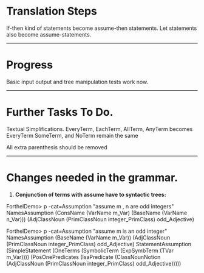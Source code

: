 # Translation Steps

If-then kind of statements become assume-then statements.
Let statements also become assume-statements.


--------------------------------
# Progress

Basic input output and tree manipulation tests work now.

-------------------------------
# Further Tasks To Do.

Textual Simplifications.
EveryTerm, EachTerm, AllTerm, AnyTerm becomes EveryTerm
SomeTerm, and NoTerm remain the same

All extra parenthesis should be removed

-------------------------------------
# Changes needed in the grammar.

1. **Conjunction of terms with assume have to syntactic trees:**

ForthelDemo> p -cat=Assumption "assume m , n are odd integers"
NamesAssumption (ConsName (VarName m_Var) (BaseName (VarName n_Var))) (AdjClassNoun (PrimClassNoun integer_PrimClass) odd_Adjective)

ForthelDemo> p -cat=Assumption "assume m is an odd integer"
NamesAssumption (BaseName (VarName m_Var)) (AdjClassNoun (PrimClassNoun integer_PrimClass) odd_Adjective)
StatementAssumption (SimpleStatement (OneTerms (SymbolicTerm (ExpSymbTerm (TVar m_Var)))) (PosOnePredicates (IsaPredicate (ClassNounNotion (AdjClassNoun (PrimClassNoun integer_PrimClass) odd_Adjective)))))



